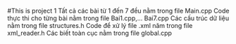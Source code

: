 #This is project 1
Tất cả các bài từ 1 đến 7 đều nằm trong file Main.cpp
Code thực thi cho từng bài nằm trong file Bai1.cpp,... Bai7.cpp
Các cấu trúc dữ liệu nằm trong file structures.h
Code để xử lý file .xml năm trong file xml_reader.h
Các biết toàn cục nằm trong file global.cpp
